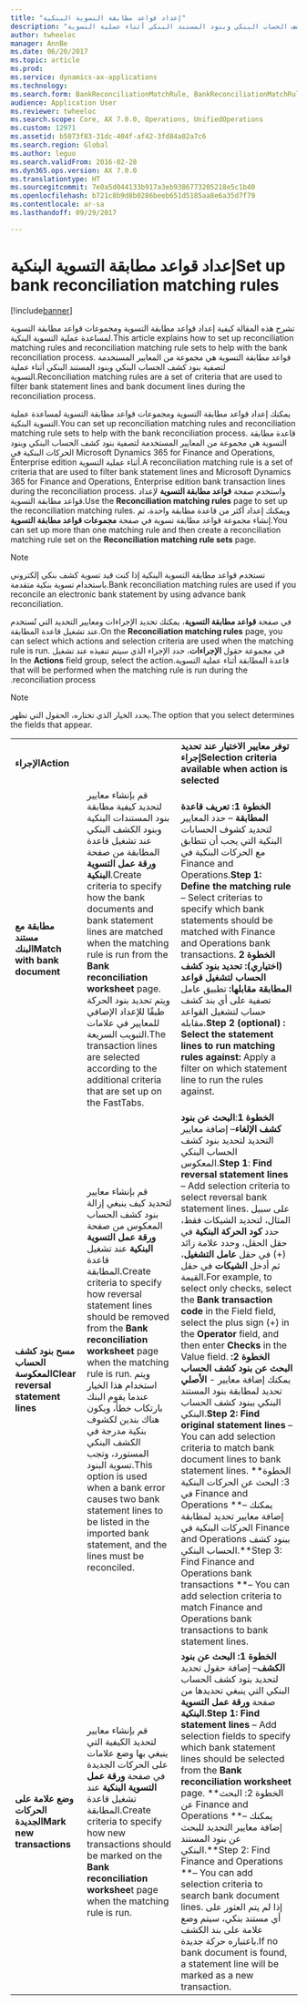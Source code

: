 ```yaml
---
title: "إعداد قواعد مطابقة التسوية البنكية"
description: "تشرح هذه المقالة كيفية إعداد قواعد مطابقة التسوية ومجموعات قواعد مطابقة التسوية لمساعدة عملية التسوية البنكية. قواعد مطابقة التسوية هي مجموعة من المعايير المستخدمة لتصفية بنود كشف الحساب البنكي وبنود المستند البنكي أثناء عملية التسوية."
author: twheeloc
manager: AnnBe
ms.date: 06/20/2017
ms.topic: article
ms.prod: 
ms.service: dynamics-ax-applications
ms.technology: 
ms.search.form: BankReconciliationMatchRule, BankReconciliationMatchRuleSet
audience: Application User
ms.reviewer: twheeloc
ms.search.scope: Core, AX 7.0.0, Operations, UnifiedOperations
ms.custom: 12971
ms.assetid: b5073f83-31dc-404f-af42-3fd84a02a7c6
ms.search.region: Global
ms.author: leguo
ms.search.validFrom: 2016-02-28
ms.dyn365.ops.version: AX 7.0.0
ms.translationtype: HT
ms.sourcegitcommit: 7e0a5d044133b917a3eb9386773205218e5c1b40
ms.openlocfilehash: b721c8b9d8b0286beeb651d5185aa8e6a35d7f79
ms.contentlocale: ar-sa
ms.lasthandoff: 09/29/2017

---
```


# <a name="set-up-bank-reconciliation-matching-rules"></a><span data-ttu-id="f6764-104">إعداد قواعد مطابقة التسوية البنكية</span><span class="sxs-lookup"><span data-stu-id="f6764-104">Set up bank reconciliation matching rules</span></span>

[!include[banner](../includes/banner.md)]


<span data-ttu-id="f6764-105">تشرح هذه المقالة كيفية إعداد قواعد مطابقة التسوية ومجموعات قواعد مطابقة التسوية لمساعدة عملية التسوية البنكية.</span><span class="sxs-lookup"><span data-stu-id="f6764-105">This article explains how to set up reconciliation matching rules and reconciliation matching rule sets to help with the bank reconciliation process.</span></span> <span data-ttu-id="f6764-106">قواعد مطابقة التسوية هي مجموعة من المعايير المستخدمة لتصفية بنود كشف الحساب البنكي وبنود المستند البنكي أثناء عملية التسوية.</span><span class="sxs-lookup"><span data-stu-id="f6764-106">Reconciliation matching rules are a set of criteria that are used to filter bank statement lines and bank document lines during the reconciliation process.</span></span>

<span data-ttu-id="f6764-107">يمكنك إعداد قواعد مطابقة التسوية ومجموعات قواعد مطابقة التسوية لمساعدة عملية التسوية البنكية.</span><span class="sxs-lookup"><span data-stu-id="f6764-107">You can set up reconciliation matching rules and reconciliation matching rule sets to help with the bank reconciliation process.</span></span> <span data-ttu-id="f6764-108">قاعدة مطابقة التسوية هي مجموعة من المعايير المستخدمة لتصفية بنود كشف الحساب البنكي وبنود الحركات البنكية في Microsoft Dynamics 365 for Finance and Operations, Enterprise edition أثناء عملية التسوية.</span><span class="sxs-lookup"><span data-stu-id="f6764-108">A reconciliation matching rule is a set of criteria that are used to filter bank statement lines and Microsoft Dynamics 365 for Finance and Operations, Enterprise edition bank transaction lines during the reconciliation process.</span></span> <span data-ttu-id="f6764-109">واستخدم صفحة **قواعد مطابقة التسوية** لإعداد قواعد مطابقة التسوية.</span><span class="sxs-lookup"><span data-stu-id="f6764-109">Use the **Reconciliation matching rules** page to set up the reconciliation matching rules.</span></span> <span data-ttu-id="f6764-110">ويمكنك إعداد أكثر من قاعدة مطابقة واحدة، ثم إنشاء مجموعة قواعد مطابقة تسوية في صفحة **مجموعات قواعد مطابقة التسوية**.</span><span class="sxs-lookup"><span data-stu-id="f6764-110">You can set up more than one matching rule and then create a reconciliation matching rule set on the **Reconciliation matching rule sets** page.</span></span> 

> [!NOTE] 
> <span data-ttu-id="f6764-111">تستخدم قواعد مطابقة التسوية البنكية إذا كنت قيد تسوية كشف بنكي إلكتروني باستخدام تسوية بنكية متقدمة.</span><span class="sxs-lookup"><span data-stu-id="f6764-111">Bank reconciliation matching rules are used if you reconcile an electronic bank statement by using advance bank reconciliation.</span></span> 

<span data-ttu-id="f6764-112">في صفحة **قواعد مطابقة التسوية**، يمكنك تحديد الإجراءات ومعايير التحديد التي تُستخدم عند تشغيل قاعدة المطابقة.</span><span class="sxs-lookup"><span data-stu-id="f6764-112">On the **Reconciliation matching rules** page, you can select which actions and selection criteria are used when the matching rule is run.</span></span> <span data-ttu-id="f6764-113">‏‫في مجموعة حقول **الإجراءات‬‏‫**‬‏‫، حدد الإجراء الذي سيتم تنفيذه عند تشغيل قاعدة المطابقة أثناء عملية التسوية.</span><span class="sxs-lookup"><span data-stu-id="f6764-113">In the **Actions** field group, select the action that will be performed when the matching rule is run during the reconciliation process.</span></span>  

> [!NOTE] 
> <span data-ttu-id="f6764-114">يحدد الخيار الذي تختاره، الحقول التي تظهر.‬</span><span class="sxs-lookup"><span data-stu-id="f6764-114">The option that you select determines the fields that appear.</span></span>

|                                    |                                                                                                                                                                                                                                                                                                               |                                                                                                                                                                                                                                                                                                                                                                                                                                                                                                                                                                                                                                  |
|------------------------------------|---------------------------------------------------------------------------------------------------------------------------------------------------------------------------------------------------------------------------------------------------------------------------------------------------------------|----------------------------------------------------------------------------------------------------------------------------------------------------------------------------------------------------------------------------------------------------------------------------------------------------------------------------------------------------------------------------------------------------------------------------------------------------------------------------------------------------------------------------------------------------------------------------------------------------------------------------------|
| <span data-ttu-id="f6764-115">**الإجراء**</span><span class="sxs-lookup"><span data-stu-id="f6764-115">**Action**</span></span>                         |                                                                                                                                                                                                                                                                                                               | <span data-ttu-id="f6764-116">**توفر معايير الاختيار عند تحديد إجراء**</span><span class="sxs-lookup"><span data-stu-id="f6764-116">**Selection criteria available when action is selected**</span></span>                                                                                                                                                                                                                                                                                                                                                                                                                                                                                                                                                                         |
| <span data-ttu-id="f6764-117">**مطابقة مع مستند البنك**</span><span class="sxs-lookup"><span data-stu-id="f6764-117">**Match with bank document**</span></span>       | <span data-ttu-id="f6764-118">قم بإنشاء معايير لتحديد كيفية مطابقة بنود المستندات البنكية وبنود الكشف البنكي عند تشغيل قاعدة المطابقة من صفحة **ورقة عمل التسوية البنكية**.</span><span class="sxs-lookup"><span data-stu-id="f6764-118">Create criteria to specify how the bank documents and bank statement lines are matched when the matching rule is run from the **Bank reconciliation worksheet** page.</span></span> <span data-ttu-id="f6764-119">ويتم تحديد بنود الحركة طبقًا للإعداد الإضافي للمعايير في علامات التبويب السريعة.</span><span class="sxs-lookup"><span data-stu-id="f6764-119">The transaction lines are selected according to the additional criteria that are set up on the FastTabs.</span></span>                                | <span data-ttu-id="f6764-120">**الخطوة 1: تعريف قاعدة المطابقة** – حدد المعايير لتحديد كشوف الحسابات البنكية التي يجب أن تتطابق مع الحركات البنكية في Finance and Operations.</span><span class="sxs-lookup"><span data-stu-id="f6764-120">**Step 1: Define the matching rule** – Select criterias to specify which bank statements should be matched with Finance and Operations bank transactions.</span></span> <span data-ttu-id="f6764-121">**الخطوة 2 (اختياري): تحديد بنود كشف الحساب لتشغيل قواعد المطابقة مقابلها:** تطبيق عامل تصفية على أي بند كشف حساب لتشغيل القواعد مقابله.</span><span class="sxs-lookup"><span data-stu-id="f6764-121">**Step 2 (optional) : Select the statement lines to run matching rules against:**  Apply a filter on which statement line to run the rules against.</span></span>                                                                                                                                                                                                                                                                                                               |
| <span data-ttu-id="f6764-122">**مسح بنود كشف الحساب المعكوسة**</span><span class="sxs-lookup"><span data-stu-id="f6764-122">**Clear reversal statement lines**</span></span> | <span data-ttu-id="f6764-123">قم بإنشاء معايير لتحديد كيف ينبغي إزالة بنود كشف الحساب المعكوس‬ من صفحة **ورقة عمل التسوية البنكية** عند تشغيل قاعدة المطابقة.</span><span class="sxs-lookup"><span data-stu-id="f6764-123">Create criteria to specify how reversal statement lines should be removed from the **Bank reconciliation worksheet** page when the matching rule is run.</span></span> <span data-ttu-id="f6764-124">ويتم استخدام هذا الخيار عندما يقوم البنك بارتكاب خطأ، ويكون هناك بندين لكشوف بنكية مدرجة في الكشف البنكي المستورد، وتجب تسوية البنود.</span><span class="sxs-lookup"><span data-stu-id="f6764-124">This option is used when a bank error causes two bank statement lines to be listed in the imported bank statement, and the lines must be reconciled.</span></span> | <span data-ttu-id="f6764-125">**الخطوة 1**:**البحث عن بنود كشف الإلغاء**– إضافة معايير التحديد لتحديد بنود كشف الحساب البنكي المعكوس.</span><span class="sxs-lookup"><span data-stu-id="f6764-125">**Step 1**: **Find reversal statement lines** – Add selection criteria to select reversal bank statement lines.</span></span> <span data-ttu-id="f6764-126">على سبيل المثال، لتحديد الشيكات فقط، حدد **كود الحركة البنكية** في حقل الحقل، وحدد علامة زائد (+) في حقل **عامل التشغيل**، ثم أدخل **الشيكات** في حقل القيمة.</span><span class="sxs-lookup"><span data-stu-id="f6764-126">For example, to select only checks, select the **Bank transaction code** in the Field field, select the plus sign (+) in the **Operator** field, and then enter **Checks** in the Value field.</span></span> <span data-ttu-id="f6764-127">**الخطوة 2: البحث عن بنود كشف الحساب الأصلي**‎ - يمكنك إضافة معايير تحديد لمطابقة بنود المستند البنكي ببنود كشف الحساب البنكي.</span><span class="sxs-lookup"><span data-stu-id="f6764-127">**Step 2: Find original statement lines** – You can add selection criteria to match bank document lines to bank statement lines.</span></span> <span data-ttu-id="f6764-128">**الخطوة 3: البحث عن الحركات البنكية في Finance and Operations **– يمكنك إضافة معايير تحديد لمطابقة الحركات البنكية في Finance and Operations ببنود كشف الحساب البنكي.</span><span class="sxs-lookup"><span data-stu-id="f6764-128">**Step 3: Find Finance and Operations bank transactions **– You can add selection criteria to match Finance and Operations bank transactions to bank statement lines.</span></span> |
| <span data-ttu-id="f6764-129">**وضع علامة على الحركات الجديدة**</span><span class="sxs-lookup"><span data-stu-id="f6764-129">**Mark new transactions**</span></span>          | <span data-ttu-id="f6764-130">قم بإنشاء معايير لتحديد الكيفية التي ينبغي بها وضع علامات على الحركات الجديدة في صفحة **ورقة عمل التسوية البنكية** عند تشغيل قاعدة المطابقة.</span><span class="sxs-lookup"><span data-stu-id="f6764-130">Create criteria to specify how new transactions should be marked on the **Bank reconciliation workshee**t page when the matching rule is run.</span></span>                                                                                                                                                                 | <span data-ttu-id="f6764-131">**الخطوة 1: البحث عن بنود الكشف**– إضافة حقول تحديد لتحديد بنود كشف الحساب البنكي التي ينبغي تحديدها من صفحة **ورقة عمل التسوية البنكية**.</span><span class="sxs-lookup"><span data-stu-id="f6764-131">**Step 1: Find statement lines** – Add selection fields to specify which bank statement lines should be selected from the **Bank reconciliation worksheet** page.</span></span> <span data-ttu-id="f6764-132">**الخطوة 2: البحث عن Finance and Operations **– يمكنك إضافة معايير التحديد للبحث عن بنود المستند البنكي.</span><span class="sxs-lookup"><span data-stu-id="f6764-132">**Step 2: Find Finance and Operations **– You can add selection criteria to search bank document lines.</span></span> <span data-ttu-id="f6764-133">إذا لم يتم العثور على أي مستند بنكي، سيتم وضع علامة على بند الكشف باعتباره حركة جديدة.</span><span class="sxs-lookup"><span data-stu-id="f6764-133">If no bank document is found, a statement line will be marked as a new transaction.</span></span>                                                                                                                                                                                                                                             |

 







